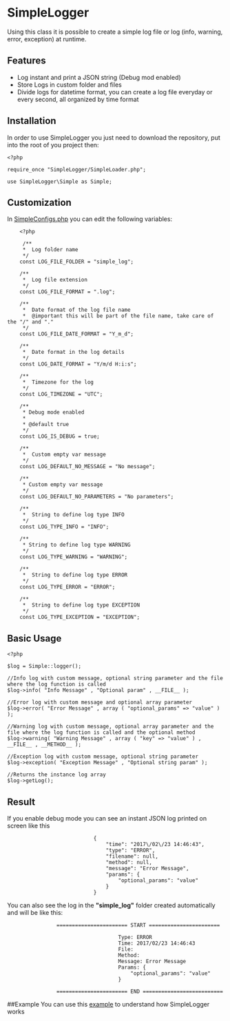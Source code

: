 # SimpleLogger


Using this class it is possible to create a simple log file or log (info, warning, error, exception) at runtime.


## Features

* Log instant and print a JSON string (Debug mod enabled)
* Store Logs in custom folder and files
* Divide logs for datetime format, you can create a log file everyday or every second, all organized by time format

## Installation

In order to use SimpleLogger you just need to download the repository, put into the root of you project then:

    <?php
     
    require_once "SimpleLogger/SimpleLoader.php";
    
    use SimpleLogger\Simple as Simple;
    
    
## Customization
In [SimpleConfigs.php] you can edit the following variables:
        
        <?php

         /**
       	 *  Log folder name
       	 */
       	const LOG_FILE_FOLDER = "simple_log";
       	
       	/**
       	 *  Log file extension
       	 */
       	const LOG_FILE_FORMAT = ".log";
       	
       	/**
       	 *  Date format of the log file name
       	 *  @important this will be part of the file name, take care of the "/" and "."
       	 */
       	const LOG_FILE_DATE_FORMAT = "Y_m_d";
       	
       	/**
       	 *  Date format in the log details
       	 */
       	const LOG_DATE_FORMAT = "Y/m/d H:i:s";
       	
       	/**
       	 *  Timezone for the log
       	 */
       	const LOG_TIMEZONE = "UTC";
       	
       	/**
       	 * Debug mode enabled
       	 *
       	 * @default true
       	 */
       	const LOG_IS_DEBUG = true;
       	
       	/**
       	 *  Custom empty var message
       	 */
       	const LOG_DEFAULT_NO_MESSAGE = "No message";
       	
       	/**
       	 * Custom empty var message
       	 */
       	const LOG_DEFAULT_NO_PARAMETERS = "No parameters";
       	
       	/**
       	 *  String to define log type INFO
       	 */
       	const LOG_TYPE_INFO = "INFO";
       	
       	/**
       	 * String to define log type WARNING
       	 */
       	const LOG_TYPE_WARNING = "WARNING";
       	
       	/**
       	 *  String to define log type ERROR
       	 */
       	const LOG_TYPE_ERROR = "ERROR";
       	
       	/**
       	 *  String to define log type EXCEPTION
       	 */
       	const LOG_TYPE_EXCEPTION = "EXCEPTION";


## Basic Usage

    <?php
    
    $log = Simple::logger();
    
    //Info log with custom message, optional string parameter and the file where the log function is called
    $log->info( "Info Message" , "Optional param" , __FILE__ );
    
    //Error log with custom message and optional array parameter
    $log->error( "Error Message" , array ( "optional_params" => "value" ) );
    
    //Warning log with custom message, optional array parameter and the file where the log function is called and the optional method
    $log->warning( "Warning Message" , array ( "key" => "value" ) , __FILE__ , __METHOD__ );
    
    //Exception log with custom message, optional string parameter
    $log->exception( "Exception Message" , "Optional string param" );
    
    //Returns the instance log array
    $log->getLog();
    
    
## Result

If you enable debug mode you can see an instant JSON log printed on screen like this

                                {
                                    "time": "2017\/02\/23 14:46:43",
                                    "type": "ERROR",
                                    "filename": null,
                                    "method": null,
                                    "message": "Error Message",
                                    "params": {
                                        "optional_params": "value"
                                    }
                                }

You can also see the log in the **"simple_log"** folder created automatically and will be like this:

        			======================= START ======================= 
                            
                                        Type: ERROR
                                        Time: 2017/02/23 14:46:43
                                        File: 
                                        Method: 
                                        Message: Error Message
                                        Params: {
                                            "optional_params": "value"
                                        }
        
        			======================= END ==========================


##Example
You can use this [example] to understand how SimpleLogger works

[example]:                 Example/
[SimpleConfigs.php]:                SimpleLogger/SimpleConfigs.php